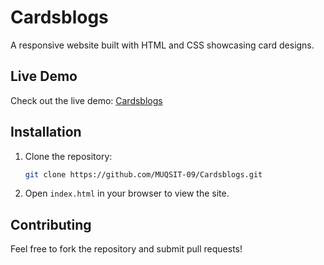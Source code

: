 # Cardsblogs

A responsive website built with HTML and CSS showcasing card designs.

## Live Demo

Check out the live demo: [Cardsblogs](https://muqsit-09.github.io/Cardsblogs/)

## Installation

1. Clone the repository:
    ```bash
    git clone https://github.com/MUQSIT-09/Cardsblogs.git
    ```

2. Open `index.html` in your browser to view the site.

## Contributing

Feel free to fork the repository and submit pull requests!
